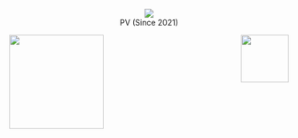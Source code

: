<p align="center">
  <a href="https://count.getloli.com"><img src="https://count.getloli.com/get/@satouriko?theme=asoul" /></a>
  <br />
  PV (Since 2021)
</p>

<a href="https://sourcerer.io/satouriko">
  <picture>
    <source media="(prefers-color-scheme: dark)" srcset="https://github-readme-stats.vercel.app/api?username=satouriko&show_icons=true&theme=omni">
    <img src="https://github-readme-stats.vercel.app/api?username=satouriko&show_icons=true" height="170" />
  </picture>
</a>

<a href="https://leetcode.com/satouriko">
  <picture>
    <img align="right" src="https://leetcode-progress.cool2645.workers.dev/?username=satouriko" height="86" />
  </picture>
</a>
